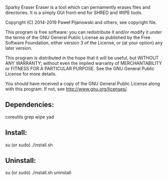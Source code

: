 Sparky Eraser
Eraser is a tool which can pernamently erases files and directories. It is a simply GUI front-end for SHRED and WIPE tools.

Copyright (C) 2014-2019 Paweł Pijanowski and others, see copyright file.

This program is free software: you can redistribute it and/or modify
it under the terms of the GNU General Public License as published by
the Free Software Foundation, either version 3 of the License, or
(at your option) any later version.

This program is distributed in the hope that it will be useful,
but WITHOUT ANY WARRANTY; without even the implied warranty of
MERCHANTABILITY or FITNESS FOR A PARTICULAR PURPOSE.  See the
GNU General Public License for more details.

You should have received a copy of the GNU General Public License
along with this program.  If not, see <http://www.gnu.org/licenses/>.

Dependencies:
-------------
coreutils
grep
wipe
yad

Install:
-------------
su (or sudo) 
./install.sh

Uninstall:
-------------
su (or sudo)
./install.sh uninstall
